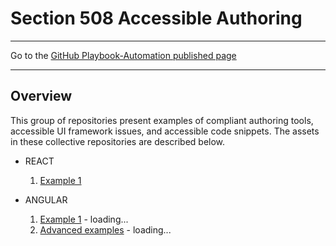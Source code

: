 # Section 508 Accessible Authoring

<hr>

Go to the [GitHub Playbook-Automation published page](https://akingkci.github.io/Playbook-Authoring/)

<hr>

## Overview
This group of repositories present examples of compliant authoring tools, accessible UI framework issues, and accessible code snippets. The assets in these collective repositories are described below.

  * REACT
    1. [Example 1](https://github.com/akingkci/Playbook-Automation/tree/master/examples/axe/basic)
    
  * ANGULAR
    1. [Example 1](https://github.com/akingkci/Playbook-Automation/tree/master/examples/pa11y/basic) - loading...
    2. [Advanced examples](https://github.com/akingkci/Playbook-Automation/tree/master/examples/pa11y/advanced) - loading...     
  
